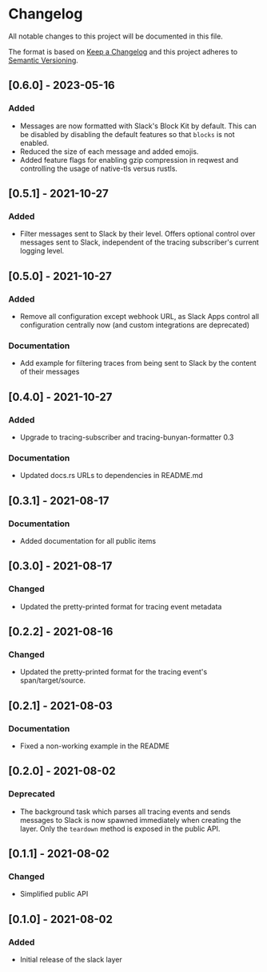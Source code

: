 # Changelog
All notable changes to this project will be documented in this file.

The format is based on [Keep a Changelog](http://keepachangelog.com/en/1.0.0/)
and this project adheres to [Semantic Versioning](https://semver.org/spec/v2.0.0.html).

## [0.6.0] - 2023-05-16
### Added
- Messages are now formatted with Slack's Block Kit by default. This can be disabled by disabling the default features so that `blocks` is not enabled.
- Reduced the size of each message and added emojis.
- Added feature flags for enabling gzip compression in reqwest and controlling the usage of native-tls versus rustls.

## [0.5.1] - 2021-10-27
### Added
- Filter messages sent to Slack by their level. Offers optional control over messages sent to Slack, independent of the tracing subscriber's current logging level.

## [0.5.0] - 2021-10-27
### Added
- Remove all configuration except webhook URL, as Slack Apps control all configuration centrally now (and custom integrations are deprecated)

### Documentation
- Add example for filtering traces from being sent to Slack by the content of their messages

## [0.4.0] - 2021-10-27
### Added
- Upgrade to tracing-subscriber and tracing-bunyan-formatter 0.3

### Documentation
- Updated docs.rs URLs to dependencies in README.md


## [0.3.1] - 2021-08-17
### Documentation
- Added documentation for all public items


## [0.3.0] - 2021-08-17
### Changed
- Updated the pretty-printed format for tracing event metadata


## [0.2.2] - 2021-08-16
### Changed
- Updated the pretty-printed format for the tracing event's span/target/source.


## [0.2.1] - 2021-08-03
### Documentation
- Fixed a non-working example in the README


## [0.2.0] - 2021-08-02
### Deprecated
- The background task which parses all tracing events and sends messages to Slack is now spawned immediately when creating the layer. Only the `teardown` method is exposed in the public API.

## [0.1.1] - 2021-08-02
### Changed
- Simplified public API


## [0.1.0] - 2021-08-02
### Added
- Initial release of the slack layer

